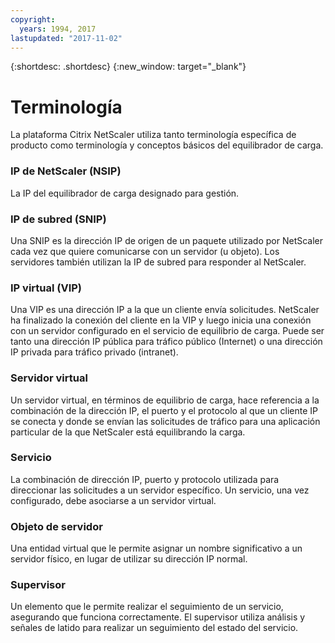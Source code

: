 ```yaml
---
copyright:
  years: 1994, 2017
lastupdated: "2017-11-02"
---
```


{:shortdesc: .shortdesc}
{:new_window: target="_blank"}

# Terminología

La plataforma Citrix NetScaler utiliza tanto terminología específica de producto como terminología y conceptos básicos del equilibrador de carga. 

### IP de NetScaler (NSIP)

La IP del equilibrador de carga designado para gestión.

### IP de subred (SNIP)

Una SNIP es la dirección IP de origen de un paquete utilizado por NetScaler cada vez que quiere comunicarse con un servidor (u objeto). Los servidores también utilizan la IP de subred para responder al NetScaler.

### IP virtual (VIP)

Una VIP es una dirección IP a la que un cliente envía solicitudes. NetScaler ha finalizado la conexión del cliente en la VIP y luego inicia una conexión con un servidor configurado en el servicio de equilibrio de carga.  Puede ser tanto una dirección IP pública para tráfico público (Internet) o una dirección IP privada para tráfico privado (intranet).

### Servidor virtual

Un servidor virtual, en términos de equilibrio de carga, hace referencia a la combinación de la dirección IP, el puerto y el protocolo al que un cliente IP se conecta y donde se envían las solicitudes de tráfico para una aplicación particular de la que NetScaler está equilibrando la carga.

### Servicio

La combinación de dirección IP, puerto y protocolo utilizada para direccionar las solicitudes a un servidor específico. Un servicio, una vez configurado, debe asociarse a un servidor virtual.

### Objeto de servidor

Una entidad virtual que le permite asignar un nombre significativo a un servidor físico, en lugar de utilizar su dirección IP normal.

### Supervisor

Un elemento que le permite realizar el seguimiento de un servicio, asegurando que funciona correctamente. El supervisor utiliza análisis y señales de latido para realizar un seguimiento del estado del servicio.
